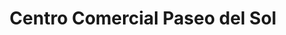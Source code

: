 ---
title: "Centro Comercial Paseo del Sol"
url: /san-nicolas/centro-comercial-paseo-del-sol/
shop: centro comercial
---
